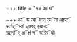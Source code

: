 +++
title = "१४ आ घ"

+++
आ᳓ घ त्वा᳓वान् त्म᳓ना आप्त᳓  
स्तोतृ᳓भ्यो धृष्णव् इयानः᳓  
ऋणो᳓र् अ᳓क्षं न᳓ चक्रि᳓योः